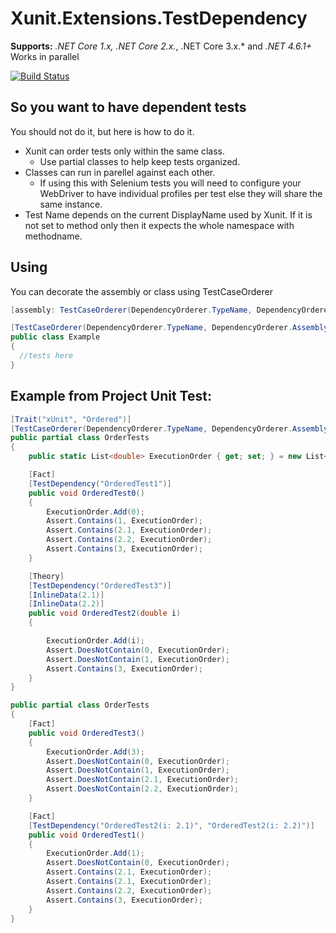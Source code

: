# Xunit.Extensions.TestDependency
**Supports:** *.NET Core 1.x, .NET Core 2.x.*, .NET Core 3.x.* and *.NET 4.6.1+*
Works in parallel

[![Build Status](https://servus.visualstudio.com/Xunit.Extensions.TestDependency/_apis/build/status/JDCain.Xunit.Extensions.TestDependency?branchName=master&jobName=Job)](https://servus.visualstudio.com/Xunit.Extensions.TestDependency/_build/latest?definitionId=3&branchName=master)
## So you want to have dependent tests
You should not do it, but here is how to do it.

* Xunit can order tests only within the same class. 
  * Use partial classes to help keep tests organized.
* Classes can run in parellel against each other.
  * If using this with Selenium tests you will need to configure your WebDriver to have individual profiles per test else they will share the same instance.
* Test Name depends on the current DisplayName used by Xunit. If it is not set to method only then it expects the whole namespace with methodname.


## Using
You can decorate the assembly or class using TestCaseOrderer
```csharp
[assembly: TestCaseOrderer(DependencyOrderer.TypeName, DependencyOrderer.AssemblyName)]
```
```csharp
[TestCaseOrderer(DependencyOrderer.TypeName, DependencyOrderer.AssemblyName)]
public class Example
{
  //tests here
}
```
## Example from Project Unit Test:

```csharp
[Trait("xUnit", "Ordered")]
[TestCaseOrderer(DependencyOrderer.TypeName, DependencyOrderer.AssemblyName)]
public partial class OrderTests 
{
    public static List<double> ExecutionOrder { get; set; } = new List<double>();

    [Fact]
    [TestDependency("OrderedTest1")]
    public void OrderedTest0()
    {
        ExecutionOrder.Add(0);
        Assert.Contains(1, ExecutionOrder);
        Assert.Contains(2.1, ExecutionOrder);
        Assert.Contains(2.2, ExecutionOrder);
        Assert.Contains(3, ExecutionOrder);
    }

    [Theory]
    [TestDependency("OrderedTest3")]
    [InlineData(2.1)]
    [InlineData(2.2)]
    public void OrderedTest2(double i)
    {

        ExecutionOrder.Add(i);
        Assert.DoesNotContain(0, ExecutionOrder);
        Assert.DoesNotContain(1, ExecutionOrder);
        Assert.Contains(3, ExecutionOrder);
    }
}

public partial class OrderTests
{
    [Fact]        
    public void OrderedTest3()
    {
        ExecutionOrder.Add(3);
        Assert.DoesNotContain(0, ExecutionOrder);
        Assert.DoesNotContain(1, ExecutionOrder);
        Assert.DoesNotContain(2.1, ExecutionOrder);
        Assert.DoesNotContain(2.2, ExecutionOrder);
    }

    [Fact]
    [TestDependency("OrderedTest2(i: 2.1)", "OrderedTest2(i: 2.2)")]
    public void OrderedTest1()
    {
        ExecutionOrder.Add(1);
        Assert.DoesNotContain(0, ExecutionOrder);
        Assert.Contains(2.1, ExecutionOrder);
        Assert.Contains(2.1, ExecutionOrder);
        Assert.Contains(2.2, ExecutionOrder);
        Assert.Contains(3, ExecutionOrder);
    }
}
```
